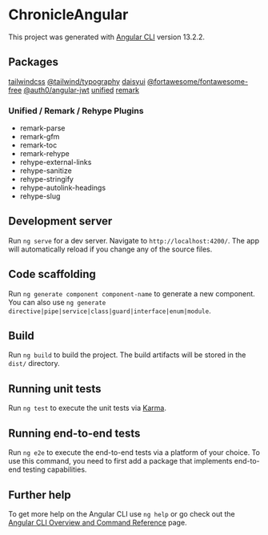 # ChronicleAngular

This project was generated with [Angular CLI](https://github.com/angular/angular-cli) version 13.2.2.

## Packages

[tailwindcss](https://tailwindcss.com)
[@tailwind/typography](https://tailwindcss.com/docs/typography-plugin#adapting-to-dark-mode)
[daisyui](https://daisyui.com)
[@fortawesome/fontawesome-free](https://fontawesome.com)
[@auth0/angular-jwt](https://www.npmjs.com/package/@auth0/angular-jwt)
[unified](https://github.com/unifiedjs/unified)
[remark](https://github.com/remarkjs/remark)

### Unified / Remark / Rehype Plugins
- remark-parse
- remark-gfm
- remark-toc
- remark-rehype
- rehype-external-links
- rehype-sanitize
- rehype-stringify
- rehype-autolink-headings
- rehype-slug

## Development server

Run `ng serve` for a dev server. Navigate to `http://localhost:4200/`. The app will automatically reload if you change any of the source files.

## Code scaffolding

Run `ng generate component component-name` to generate a new component. You can also use `ng generate directive|pipe|service|class|guard|interface|enum|module`.

## Build

Run `ng build` to build the project. The build artifacts will be stored in the `dist/` directory.

## Running unit tests

Run `ng test` to execute the unit tests via [Karma](https://karma-runner.github.io).

## Running end-to-end tests

Run `ng e2e` to execute the end-to-end tests via a platform of your choice. To use this command, you need to first add a package that implements end-to-end testing capabilities.

## Further help

To get more help on the Angular CLI use `ng help` or go check out the [Angular CLI Overview and Command Reference](https://angular.io/cli) page.
